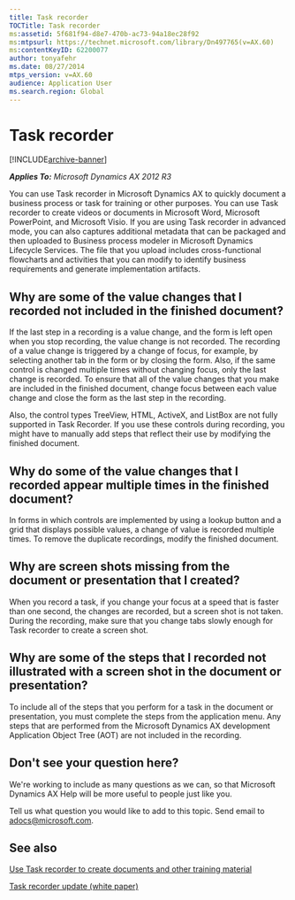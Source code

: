```yaml
---
title: Task recorder
TOCTitle: Task recorder
ms:assetid: 5f681f94-d8e7-470b-ac73-94a18ec28f92
ms:mtpsurl: https://technet.microsoft.com/library/Dn497765(v=AX.60)
ms:contentKeyID: 62200077
author: tonyafehr
ms.date: 08/27/2014
mtps_version: v=AX.60
audience: Application User
ms.search.region: Global
---
```


# Task recorder 


[!INCLUDE[archive-banner](includes/archive-banner.md)]


_**Applies To:** Microsoft Dynamics AX 2012 R3_

You can use Task recorder in Microsoft Dynamics AX to quickly document a business process or task for training or other purposes. You can use Task recorder to create videos or documents in Microsoft Word, Microsoft PowerPoint, and Microsoft Visio. If you are using Task recorder in advanced mode, you can also captures additional metadata that can be packaged and then uploaded to Business process modeler in Microsoft Dynamics Lifecycle Services. The file that you upload includes cross-functional flowcharts and activities that you can modify to identify business requirements and generate implementation artifacts.

## Why are some of the value changes that I recorded not included in the finished document?

If the last step in a recording is a value change, and the form is left open when you stop recording, the value change is not recorded. The recording of a value change is triggered by a change of focus, for example, by selecting another tab in the form or by closing the form. Also, if the same control is changed multiple times without changing focus, only the last change is recorded. To ensure that all of the value changes that you make are included in the finished document, change focus between each value change and close the form as the last step in the recording.

Also, the control types TreeView, HTML, ActiveX, and ListBox are not fully supported in Task Recorder. If you use these controls during recording, you might have to manually add steps that reflect their use by modifying the finished document.

## Why do some of the value changes that I recorded appear multiple times in the finished document?

In forms in which controls are implemented by using a lookup button and a grid that displays possible values, a change of value is recorded multiple times. To remove the duplicate recordings, modify the finished document.

## Why are screen shots missing from the document or presentation that I created?

When you record a task, if you change your focus at a speed that is faster than one second, the changes are recorded, but a screen shot is not taken. During the recording, make sure that you change tabs slowly enough for Task recorder to create a screen shot.

## Why are some of the steps that I recorded not illustrated with a screen shot in the document or presentation?

To include all of the steps that you perform for a task in the document or presentation, you must complete the steps from the application menu. Any steps that are performed from the Microsoft Dynamics AX development Application Object Tree (AOT) are not included in the recording.

## Don't see your question here?

We're working to include as many questions as we can, so that Microsoft Dynamics AX Help will be more useful to people just like you.

Tell us what question you would like to add to this topic. Send email to <adocs@microsoft.com>.

## See also

[Use Task recorder to create documents and other training material](use-task-recorder-to-create-documents-and-other-training-material.md)

[Task recorder update (white paper)](https://www.microsoft.com/en-us/download/details.aspx?id=39353)

  


